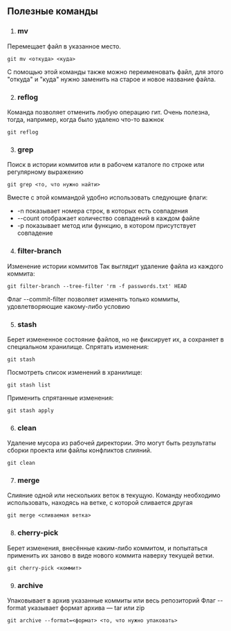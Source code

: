 ## Полезные команды

1. ### mv

Перемещает файл в указанное место.
``` git
git mv <откуда> <куда>
```
С помощью этой команды также можно переименовать файл, для этого "откуда" и "куда" нужно заменить на старое и новое название файла.

2. ### reflog
Команда позволяет отменить любую операцию гит. Очень полезна, тогда, например, когда было удалено что-то важнок
``` git
git reflog
```

3. ### grep

Поиск в истории коммитов или в рабочем каталоге по строке или регулярному выражению
``` git
git grep <то, что нужно найти>
````
Вместе с этой коммандой удобно использовать следующие флаги:
  - -n показывает номера строк, в которых есть совпадения
  - --count отображает количество совпадений в каждом файле
  - -p показывает метод или функцию, в котором присутствует совпадение
4. ### filter-branch

Изменение истории коммитов
Так выглядит удаление файла из каждого коммита:
``` git
git filter-branch --tree-filter 'rm -f passwords.txt' HEAD
```
Флаг --commit-filter позволяет изменять только коммиты, удовлетворяющие какому-либо условию

5. ### stash

Берет измененное состояние файлов, но не фиксирует их, а сохраняет в специальном хранилище.
Спрятать изменения:
``` git
git stash
```
Посмотреть список изменений в хранилище:
``` git
git stash list
```
Применить спрятанные изменения:
``` git
git stash apply
```

6. ### clean

Удаление мусора из рабочей директории. Это могут быть результаты сборки проекта или файлы конфликтов слияний.
``` git
git clean
```

7. ### merge

Слияние одной или нескольких веток в текущую.
Команду необходимо использовать, находясь на ветке, с которой сливается другая
``` git
git merge <сливаемая ветка>
```
8. ### cherry-pick

Берет изменения, внесённые каким-либо коммитом, и попытаться применить их заново в виде нового коммита наверху текущей ветки. 
``` git
git cherry-pick <коммит>
```

9. ### archive

Упаковывает в архив указанные коммиты или весь репозиторий
Флаг --format указывает формат архива — tar или zip
``` git
git archive --format=<формат> <то, что нужно упаковать>
```


